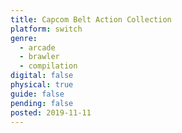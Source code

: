 ```yaml
---
title: Capcom Belt Action Collection
platform: switch
genre:
  - arcade
  - brawler
  - compilation
digital: false
physical: true
guide: false
pending: false
posted: 2019-11-11
---
```

